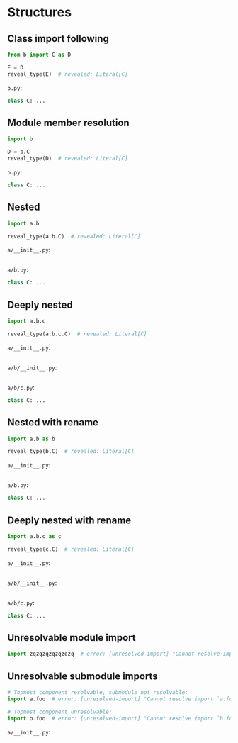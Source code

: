 # Structures

## Class import following

```py
from b import C as D

E = D
reveal_type(E)  # revealed: Literal[C]
```

`b.py`:

```py
class C: ...
```

## Module member resolution

```py
import b

D = b.C
reveal_type(D)  # revealed: Literal[C]
```

`b.py`:

```py
class C: ...
```

## Nested

```py
import a.b

reveal_type(a.b.C)  # revealed: Literal[C]
```

`a/__init__.py`:

```py
```

`a/b.py`:

```py
class C: ...
```

## Deeply nested

```py
import a.b.c

reveal_type(a.b.c.C)  # revealed: Literal[C]
```

`a/__init__.py`:

```py
```

`a/b/__init__.py`:

```py
```

`a/b/c.py`:

```py
class C: ...
```

## Nested with rename

```py
import a.b as b

reveal_type(b.C)  # revealed: Literal[C]
```

`a/__init__.py`:

```py
```

`a/b.py`:

```py
class C: ...
```

## Deeply nested with rename

```py
import a.b.c as c

reveal_type(c.C)  # revealed: Literal[C]
```

`a/__init__.py`:

```py
```

`a/b/__init__.py`:

```py
```

`a/b/c.py`:

```py
class C: ...
```

## Unresolvable module import

<!-- snapshot-diagnostics -->

```py
import zqzqzqzqzqzqzq  # error: [unresolved-import] "Cannot resolve import `zqzqzqzqzqzqzq`"
```

## Unresolvable submodule imports

<!-- snapshot-diagnostics -->

```py
# Topmost component resolvable, submodule not resolvable:
import a.foo  # error: [unresolved-import] "Cannot resolve import `a.foo`"

# Topmost component unresolvable:
import b.foo  # error: [unresolved-import] "Cannot resolve import `b.foo`"
```

`a/__init__.py`:

```py
```
